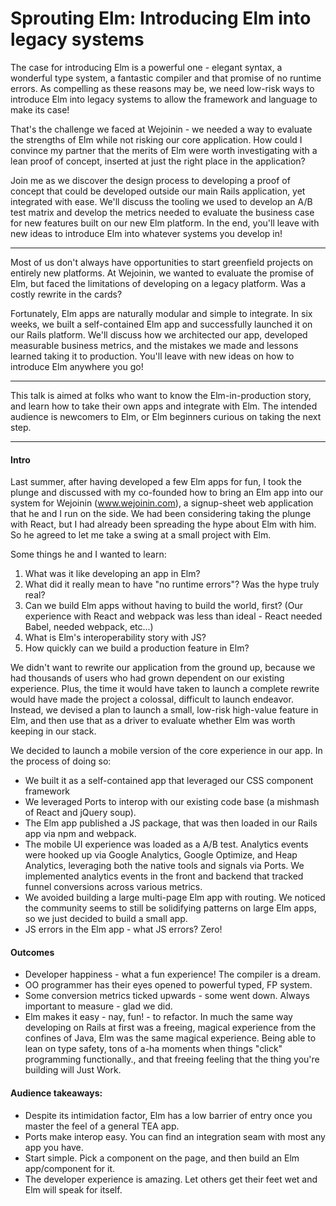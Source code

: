 Sprouting Elm: Introducing Elm into legacy systems
==================================================

The case for introducing Elm is a powerful one - elegant syntax, a wonderful type system, a fantastic compiler and that promise of no runtime errors. As compelling as these reasons may be, we need low-risk ways to introduce Elm into legacy systems to allow the framework and language to make its case!

That's the challenge we faced at Wejoinin - we needed a way to evaluate the strengths of Elm while not risking our core application. How could I convince my partner that the merits of Elm were worth investigating with a lean proof of concept, inserted at just the right place in the application?

Join me as we discover the design process to developing a proof of concept that could be developed outside our main Rails application, yet integrated with ease. We'll discuss the tooling we used to develop an A/B test matrix and develop the metrics needed to evaluate the business case for new features built on our new Elm platform. In the end, you'll leave with new ideas to introduce Elm into whatever systems you develop in!

---

Most of us don't always have opportunities to start greenfield projects on entirely new platforms. At Wejoinin, we wanted to evaluate the promise of Elm, but faced the limitations of developing on a legacy platform. Was a costly rewrite in the cards?

Fortunately, Elm apps are naturally modular and simple to integrate. In six weeks, we built a self-contained Elm app and successfully launched it on our Rails platform. We'll discuss how we architected our app, developed measurable business metrics, and the mistakes we made and lessons learned taking it to production. You'll leave with new ideas on how to introduce Elm anywhere you go!

---

This talk is aimed at folks who want to know the Elm-in-production story, and learn how to take their own apps and integrate with Elm. The intended audience is newcomers to Elm, or Elm beginners curious on taking the next step.

---

#### Intro

Last summer, after having developed a few Elm apps for fun, I took the plunge and discussed with my co-founded how to bring an Elm app into our system for Wejoinin (www.wejoinin.com), a signup-sheet web application that he and I run on the side. We had been considering taking the plunge with React, but I had already been spreading the hype about Elm with him. So he agreed to let me take a swing at a small project with Elm.

Some things he and I wanted to learn:

1. What was it like developing an app in Elm?
2. What did it really mean to have "no runtime errors"? Was the hype truly real?
3. Can we build Elm apps without having to build the world, first? (Our experience with React and webpack was less than ideal - React needed Babel, needed webpack, etc...)
4. What is Elm's interoperability story with JS?
5. How quickly can we build a production feature in Elm?

We didn't want to rewrite our application from the ground up, because we had thousands of users who had grown dependent on our existing experience. Plus, the time it would have taken to launch a complete rewrite would have made the project a colossal, difficult to launch endeavor. Instead, we devised a plan to launch a small, low-risk high-value feature in Elm, and then use that as a driver to evaluate whether Elm was worth keeping in our stack.

We decided to launch a mobile version of the core experience in our app. In the process of doing so:

* We built it as a self-contained app that leveraged our CSS component framework
* We leveraged Ports to interop with our existing code base (a mishmash of React and jQuery soup).
* The Elm app published a JS package, that was then loaded in our Rails app via npm and webpack.
* The mobile UI experience was loaded as a A/B test. Analytics events were hooked up via Google Analytics, Google Optimize, and Heap Analytics, leveraging both the native tools and signals via Ports. We implemented analytics events in the front and backend that tracked funnel conversions across various metrics.
* We avoided building a large multi-page Elm app with routing. We noticed the community seems to still be solidifying patterns on large Elm apps, so we just decided to build a small app.
* JS errors in the Elm app - what JS errors? Zero!

#### Outcomes

* Developer happiness - what a fun experience! The compiler is a dream.
* OO programmer has their eyes opened to powerful typed, FP system. 
* Some conversion metrics ticked upwards - some went down. Always important to measure - glad we did.
* Elm makes it easy - nay, fun! - to refactor. In much the same way developing on Rails at first was a freeing, magical experience from the confines of Java, Elm was the same magical experience. Being able to lean on type safety, tons of a-ha moments when things "click" programming functionally., and that freeing feeling that the thing you're building will Just Work.

#### Audience takeaways:

* Despite its intimidation factor, Elm has a low barrier of entry once you master the feel of a general TEA app.
* Ports make interop easy. You can find an integration seam with most any app you have.
* Start simple. Pick a component on the page, and then build an Elm app/component for it.
* The developer experience is amazing. Let others get their feet wet and Elm will speak for itself.
